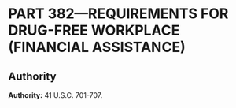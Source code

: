 # PART 382—REQUIREMENTS FOR DRUG-FREE WORKPLACE (FINANCIAL ASSISTANCE)


## Authority

**Authority:** 41 U.S.C. 701-707.


